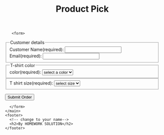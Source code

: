 <!DOCTYPE html>
<html lang="en">
  <head>
    <meta charset="utf-8" />
    <meta http-equiv="X-UA-Compatible" content="IE=edge" />
    <title>My form exercise</title>
    <meta name="description" content="" />
    <meta name="viewport" content="width=device-width, initial-scale=1" />
  </head>
  <body>
    <header>
      <h1>Product Pick</h1>
    </header>
    <main>
      <form>
       
       <form>
 <fieldset>
   <legend>Customer details</legend>
   <div>
     <label for="name">Customer Name(required):</label>
      <input type="text" id="name" name="name" required>
     
   </div>
   
   <div>
     <label for="Email">Email(required):</label>
     <input type="text" id="Email" name="Email" required>
        </div>
   
  </fieldset>
   
   <fieldset>
     <legend>T-shirt color</legend>
     <div>
       <label for="color">color(required):<label>
    <select id="color" name="color" required>
        <option Value=""disabled selected>select a color</option>
        <option value="Yellow">Yellow</option>
        <option Value="Green">Green</option>
        <option value="Red">Red</option>
        </select>
         </div>
         </fieldset>

<fieldset>
         <div>
           <label for="size">T shirt size(required):</label>
     <select id="size" name="size" required>
            <option Value=""disabled selected>select size</option>
            <option value="S">S</option>
            <option Value="M">M</option>
            <option value="L">L</option> 
            <option value="XL">XL</option>
            <option Value="XXL">XXL</option>
</select>

</div>
</fieldset>


<button type="Submit">Submit Order
</button>
         
        
  
  
  
  
  
  
  
  
  
  
  
  
  
  
  
  
  
  
</form>













      </form>
    </main>
    <footer>
      <!-- change to your name-->
      <h2>By HOMEWORK SOLUTION</h2>
    </footer>
  </body>
</html>
